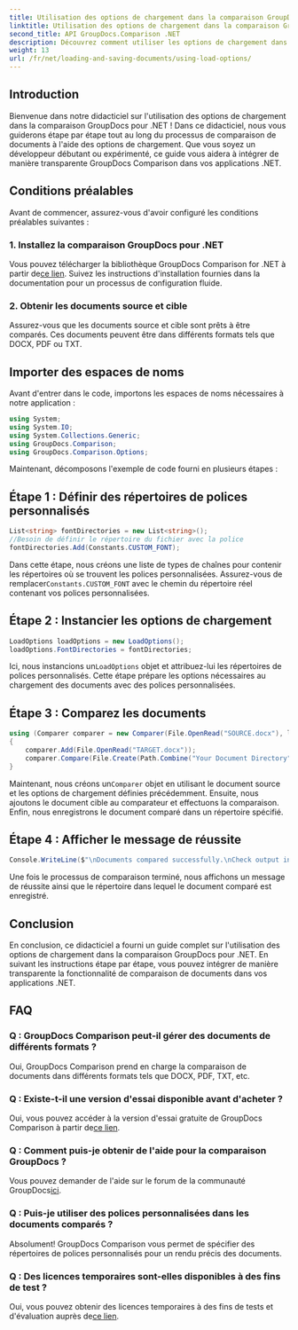 ```yaml
---
title: Utilisation des options de chargement dans la comparaison GroupDocs pour .NET
linktitle: Utilisation des options de chargement dans la comparaison GroupDocs pour .NET
second_title: API GroupDocs.Comparison .NET
description: Découvrez comment utiliser les options de chargement dans GroupDocs Comparison for .NET pour comparer de manière transparente des documents avec des polices personnalisées.
weight: 13
url: /fr/net/loading-and-saving-documents/using-load-options/
---
```

## Introduction
Bienvenue dans notre didacticiel sur l'utilisation des options de chargement dans la comparaison GroupDocs pour .NET ! Dans ce didacticiel, nous vous guiderons étape par étape tout au long du processus de comparaison de documents à l'aide des options de chargement. Que vous soyez un développeur débutant ou expérimenté, ce guide vous aidera à intégrer de manière transparente GroupDocs Comparison dans vos applications .NET.
## Conditions préalables
Avant de commencer, assurez-vous d'avoir configuré les conditions préalables suivantes :
### 1. Installez la comparaison GroupDocs pour .NET
 Vous pouvez télécharger la bibliothèque GroupDocs Comparison for .NET à partir de[ce lien](https://releases.groupdocs.com/comparison/net/). Suivez les instructions d'installation fournies dans la documentation pour un processus de configuration fluide.
### 2. Obtenir les documents source et cible
Assurez-vous que les documents source et cible sont prêts à être comparés. Ces documents peuvent être dans différents formats tels que DOCX, PDF ou TXT.
## Importer des espaces de noms
Avant d'entrer dans le code, importons les espaces de noms nécessaires à notre application :
```csharp
using System;
using System.IO;
using System.Collections.Generic;
using GroupDocs.Comparison;
using GroupDocs.Comparison.Options;
```
Maintenant, décomposons l'exemple de code fourni en plusieurs étapes :
## Étape 1 : Définir des répertoires de polices personnalisés
```csharp
List<string> fontDirectories = new List<string>();
//Besoin de définir le répertoire du fichier avec la police
fontDirectories.Add(Constants.CUSTOM_FONT);
```
 Dans cette étape, nous créons une liste de types de chaînes pour contenir les répertoires où se trouvent les polices personnalisées. Assurez-vous de remplacer`Constants.CUSTOM_FONT` avec le chemin du répertoire réel contenant vos polices personnalisées.
## Étape 2 : Instancier les options de chargement
```csharp
LoadOptions loadOptions = new LoadOptions();
loadOptions.FontDirectories = fontDirectories;
```
 Ici, nous instancions un`LoadOptions` objet et attribuez-lui les répertoires de polices personnalisés. Cette étape prépare les options nécessaires au chargement des documents avec des polices personnalisées.
## Étape 3 : Comparez les documents
```csharp
using (Comparer comparer = new Comparer(File.OpenRead("SOURCE.docx"), loadOptions))
{
    comparer.Add(File.OpenRead("TARGET.docx"));
    comparer.Compare(File.Create(Path.Combine("Your Document Directory", "RESULT.docx")));
}
```
 Maintenant, nous créons un`Comparer` objet en utilisant le document source et les options de chargement définies précédemment. Ensuite, nous ajoutons le document cible au comparateur et effectuons la comparaison. Enfin, nous enregistrons le document comparé dans un répertoire spécifié.
## Étape 4 : Afficher le message de réussite
```csharp
Console.WriteLine($"\nDocuments compared successfully.\nCheck output in {Directory.GetCurrentDirectory()}.");
```
Une fois le processus de comparaison terminé, nous affichons un message de réussite ainsi que le répertoire dans lequel le document comparé est enregistré.
## Conclusion
En conclusion, ce didacticiel a fourni un guide complet sur l'utilisation des options de chargement dans la comparaison GroupDocs pour .NET. En suivant les instructions étape par étape, vous pouvez intégrer de manière transparente la fonctionnalité de comparaison de documents dans vos applications .NET.
## FAQ
### Q : GroupDocs Comparison peut-il gérer des documents de différents formats ?
Oui, GroupDocs Comparison prend en charge la comparaison de documents dans différents formats tels que DOCX, PDF, TXT, etc.
### Q : Existe-t-il une version d'essai disponible avant d'acheter ?
 Oui, vous pouvez accéder à la version d'essai gratuite de GroupDocs Comparison à partir de[ce lien](https://releases.groupdocs.com/).
### Q : Comment puis-je obtenir de l'aide pour la comparaison GroupDocs ?
 Vous pouvez demander de l'aide sur le forum de la communauté GroupDocs[ici](https://forum.groupdocs.com/c/comparison/12).
### Q : Puis-je utiliser des polices personnalisées dans les documents comparés ?
Absolument! GroupDocs Comparison vous permet de spécifier des répertoires de polices personnalisés pour un rendu précis des documents.
### Q : Des licences temporaires sont-elles disponibles à des fins de test ?
Oui, vous pouvez obtenir des licences temporaires à des fins de tests et d'évaluation auprès de[ce lien](https://purchase.groupdocs.com/temporary-license/).